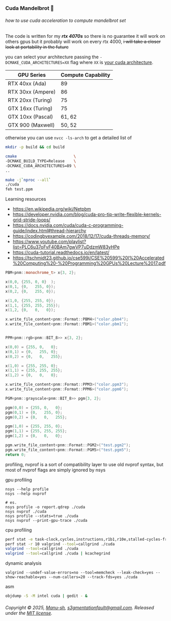 ### Cuda Mandelbrot 🔀
###### how to use cuda acceleration to compute mandelbrot set

The code is written for my ___rtx 4070s___ so there is no guarantee it will work on others gpus
but it probably will work on every rtx 4000, ~~i will take a closer look at portability in the future~~

you can select your architecture passing the `-DCMAKE_CUDA_ARCHITECTURES=XX` flag where `XX`
is [your cuda architecture](https://developer.nvidia.com/cuda-gpus). 


| GPU Series         | Compute Capability |
|--------------------|-------------------|
| RTX 40xx (Ada)     | 89                |
| RTX 30xx (Ampere)  | 86                |
| RTX 20xx (Turing)  | 75                |
| GTX 16xx (Turing)  | 75                |
| GTX 10xx (Pascal)  | 61, 62            |
| GTX 900 (Maxwell)  | 50, 52            |

otherwise you can use `nvcc -ls-arch` to get a detailed list of 


```bash
mkdir -p build && cd build

cmake                         \ 
-DCMAKE_BUILD_TYPE=Release    \
-DCMAKE_CUDA_ARCHITECTURES=89 \
..

make -j`nproc --all`
./cuda
feh test.ppm
```

Learning resources

- https://en.wikipedia.org/wiki/Netpbm
- https://developer.nvidia.com/blog/cuda-pro-tip-write-flexible-kernels-grid-stride-loops/
- https://docs.nvidia.com/cuda/cuda-c-programming-guide/index.html#thread-hierarchy
- https://codingbyexample.com/2018/12/17/cuda-threads-memory/
- https://www.youtube.com/playlist?list=PLC6u37oFvF40BAm7gwVP7uDdzmW83yHPe
- https://cuda-tutorial.readthedocs.io/en/latest/
- https://tschmidt23.github.io/cse599i/CSE%20599%20I%20Accelerated%20Computing%20-%20Programming%20GPUs%20Lecture%2017.pdf

```cpp
PBM<pnm::monochrome_t> x{3, 2};

x(0,0, {255, 0, 0}  );
x(0,1, {0,   255, 0});
x(0,2, {0,   255, 0});

x(1,0, {255, 255, 0});
x(1,1, {255, 255, 255});
x(1,2, {0,   0,   0});

x.write_file_content<pnm::Format::PBM4>("color.pbm4");
x.write_file_content<pnm::Format::PBM1>("color.pbm1");


PPM<pnm::rgb<pnm::BIT_8>> x{3, 2};

x(0,0) = {255, 0,   0};
x(0,1) = {0,   255, 0};
x(0,2) = {0,   0,   255};

x(1,0) = {255, 255, 0};
x(1,1) = {255, 255, 255};
x(1,2) = {0,   0,   0};

x.write_file_content<pnm::Format::PPM3>("color.ppm3");
x.write_file_content<pnm::Format::PPM6>("color.ppm6");

PGM<pnm::grayscale<pnm::BIT_8>> pgm{3, 2};

pgm(0,0) = {255, 0,   0};
pgm(0,1) = {0,   255, 0};
pgm(0,2) = {0,   0,   255};

pgm(1,0) = {255, 255, 0};
pgm(1,1) = {255, 255, 255};
pgm(1,2) = {0,   0,   0};

pgm.write_file_content<pnm::Format::PGM2>("test.pgm2");
pgm.write_file_content<pnm::Format::PGM5>("test.pgm5");
return 0;
```

profiling, nvprof is a sort of compatibility layer to use old nvprof syntax, 
but most of nvprof flags are simply ignored by nsys

gpu profiling
```
nsys --help profile
nsys --help nvprof

# es.
nsys profile -o report.qdrep ./cuda 
nsys nvprof ./cuda 
nsys profile --stats=true ./cuda
nsys nvprof --print-gpu-trace ./cuda 
```

cpu profiling
```sh
perf stat -e task-clock,cycles,instructions,r1b1,r10e,stalled-cycles-frontend,stalled-cycles-backend,L1-dcache-load-misses,cache-misses ./cuda
perf stat -r 10 valgrind --tool=callgrind ./cuda
valgrind --tool=callgrind ./cuda
valgrind --tool=callgrind ./cuda | kcachegrind
```

dynamic analysis
```
valgrind --undef-value-errors=no --tool=memcheck --leak-check=yes --show-reachable=yes --num-callers=20 --track-fds=yes ./cuda
```

asm
```sh
objdump -S -M intel cuda | gedit - &
```

###### Copyright © 2025, [Manu-sh](https://github.com/Manu-sh), s3gmentationfault@gmail.com. Released under the [MIT license](LICENSE).

